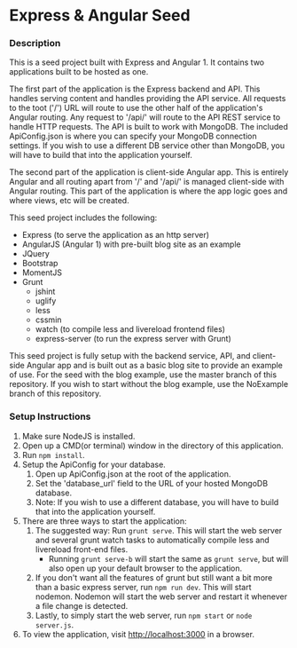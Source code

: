 # Express & Angular Seed

### Description
This is a seed project built with Express and Angular 1. It contains two applications
built to be hosted as one.

The first part of the application is the Express backend and API. This handles
serving content and handles providing the API service. All requests to the toot
('/') URL will route to use the other half of the application's Angular routing.
Any request to '/api/<something else>' will route to the API REST service to handle
HTTP requests. The API is built to work with MongoDB. The included ApiConfig.json
is where you can specify your MongoDB connection settings. If you wish to use a
different DB service other than MongoDB, you will have to build that into the
application yourself.

The second part of the application is client-side Angular app. This is entirely
Angular and all routing apart from '/' and '/api/' is managed client-side with
Angular routing. This part of the application is where the app logic goes and where
views, etc will be created.

This seed project includes the following:
- Express (to serve the application as an http server)
- AngularJS (Angular 1) with pre-built blog site as an example
- JQuery
- Bootstrap
- MomentJS
- Grunt
   - jshint
   - uglify
   - less
   - cssmin
   - watch (to compile less and livereload frontend files)
   - express-server (to run the express server with Grunt)

This seed project is fully setup with the backend service, API, and client-side
Angular app and is built out as a basic blog site to provide an example of use.
For the seed with the blog example, use the master branch of this repository.
If you wish to start without the blog example, use the NoExample branch of
this repository.

### Setup Instructions
1. Make sure NodeJS is installed.
2. Open up a CMD(or terminal) window in the directory of this application.
3. Run `npm install`.
4. Setup the ApiConfig for your database.
   1. Open up ApiConfig.json at the root of the application.
   2. Set the 'database_url' field to the URL of your hosted MongoDB database.
   3. Note: If you wish to use a different database, you will have to build that
      into the application yourself.
4. There are three ways to start the application:
   1. The suggested way: Run `grunt serve`. This will start the web server and several
      grunt watch tasks to automatically compile less and livereload front-end files.
         - Running `grunt serve-b` will start the same as `grunt serve`, but will
           also open up your default browser to the application.
   2. If you don't want all the features of grunt but still want a bit more than
      a basic express server, run `npm run dev`. This will start nodemon. Nodemon
      will start the web server and restart it whenever a file change is detected.
   3. Lastly, to simply start the web server, run `npm start` or `node server.js`.
5. To view the application, visit [http://localhost:3000](http://localhost:3000) in a browser.
